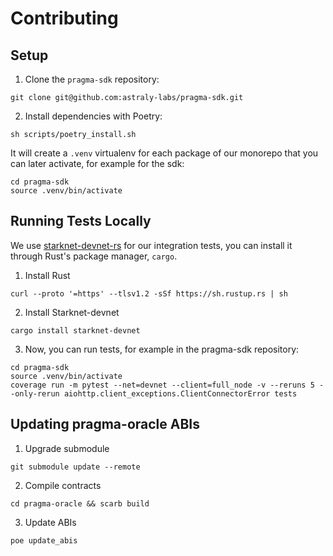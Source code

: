 # Contributing

## Setup

1. Clone the `pragma-sdk` repository:
```shell
git clone git@github.com:astraly-labs/pragma-sdk.git
```
2. Install dependencies with Poetry:
```shell
sh scripts/poetry_install.sh
```

It will create a `.venv` virtualenv for each package of our monorepo that you can later activate, for example for the sdk:

```shell
cd pragma-sdk
source .venv/bin/activate
```

## Running Tests Locally

We use [starknet-devnet-rs](https://0xspaceshard.github.io/starknet-devnet-rs/) for our integration tests, you can install it through Rust's package manager, `cargo`.

1. Install Rust
```shell
curl --proto '=https' --tlsv1.2 -sSf https://sh.rustup.rs | sh
```

2. Install Starknet-devnet
```shell
cargo install starknet-devnet
```

3. Now, you can run tests, for example in the pragma-sdk repository:
```shell
cd pragma-sdk
source .venv/bin/activate
coverage run -m pytest --net=devnet --client=full_node -v --reruns 5 --only-rerun aiohttp.client_exceptions.ClientConnectorError tests
```

## Updating pragma-oracle ABIs

1. Upgrade submodule
```shell
git submodule update --remote
```

2. Compile contracts
```shell
cd pragma-oracle && scarb build
```

3. Update ABIs
```shell
poe update_abis
```
